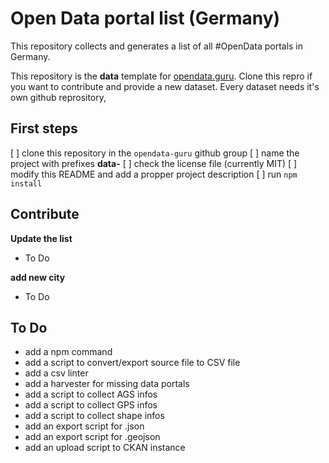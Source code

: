 # Open Data portal list (Germany)

This repository collects and generates a list of all #OpenData portals in Germany.

This repository is the **data** template for [opendata.guru](https://opendata.guru).
Clone this repro if you want to contribute and provide a new dataset.
Every dataset needs it's own github reprository,

## First steps

[ ]  clone this repository in the ```opendata-guru``` github group
[ ]  name the project with prefixes **data-**
[ ]  check the license file (currently MIT)
[ ]  modify this README and add a propper project description
[ ]  run ```npm install```


## Contribute

**Update the list**

* To Do

**add new city**

* To Do

## To Do

* add a npm command
* add a script to convert/export source file to CSV file
* add a csv linter
* add a harvester for missing data portals
* add a script to collect AGS infos
* add a script to collect GPS infos
* add a script to collect shape infos
* add an export script for .json
* add an export script for .geojson
* add an upload script to CKAN instance

